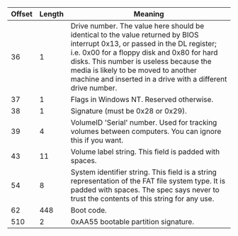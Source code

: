 Offset | Length | Meaning
-------|--------|--------
36 | 1 | Drive number. The value here should be identical to the value returned by BIOS interrupt 0x13, or passed in the DL register; i.e. 0x00 for a floppy disk and 0x80 for hard disks. This number is useless because the media is likely to be moved to another machine and inserted in a drive with a different drive number.
37 | 1 | Flags in Windows NT. Reserved otherwise.
38 | 1 | Signature (must be 0x28 or 0x29).
39 | 4 | VolumeID 'Serial' number. Used for tracking volumes between computers. You can ignore this if you want.
43 | 11 | Volume label string. This field is padded with spaces.
54 | 8 | System identifier string. This field is a string representation of the FAT file system type. It is padded with spaces. The spec says never to trust the contents of this string for any use.
62 | 448 | Boot code.
510 | 2 | 0xAA55 bootable partition signature.
